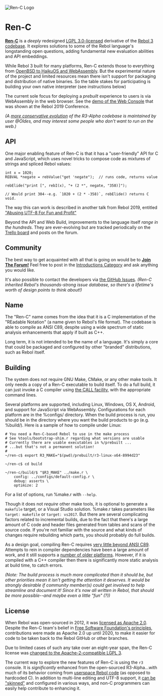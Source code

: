 ![Ren-C Logo][100]

# Ren-C

[**Ren-C**][1] is a *deeply* redesigned [LGPL 3.0-licensed][2] derivative of
the [Rebol 3][3] [codebase][4].  It explores solutions to some of the Rebol
language's longstanding open questions, adding fundamental new evaluation
abilities and API embeddings.

[1]: https://github.com/metaeducation/ren-c
[2]: https://www.gnu.org/licenses/lgpl-3.0.html
[3]: https://en.wikipedia.org/wiki/Rebol
[4]: https://github.com/rebol/rebol

While Rebol 3 built for many platforms, Ren-C extends those to everything from
[OpenBSD to HaikuOS and WebAssembly][5].  But the experimental nature of the
project and limited resources mean there isn't support for packaging and
distribution of native binaries.  So the table stakes for participating is
building your own native interpreter (see instructions below)

[5]: https://github.com/metaeducation/ren-c/blob/master/tools/systems.r#L55

The current sole focus for deploying a *prebuilt* experience to users is via
WebAssembly in the web browser.  See the [demo of the Web Console][6]
that was shown at the Rebol 2019 Conference.

[6]: https://youtu.be/PT3GOe1pj9I?t=407

*(A [more conservative evolution][7] of the R3-Alpha codebase is maintained by
user @Oldes, and may interest some people who don't want to run on the web.)*

[7]: https://github.com/Oldes/Rebol3


## API

One major enabling feature of Ren-C is that it has a "user-friendly" API for
C and JavaScript, which uses novel tricks to compose code as mixtures of
strings and spliced Rebol values:

    int x = 1020;
    REBVAL *negate = rebValue("get 'negate");  // runs code, returns value

    rebElide("print [", rebI(x), "+ (2 *", negate, "358)]");

    // Would print 304--e.g. `1020 + (2 * -358)`, rebElide() returns C void.

The way this can work is described in another talk from Rebol 2019,
entitled ["Abusing UTF-8 For Fun and Profit"][8]

[8]: https://www.youtube.com/watch?v=6nsKTpArTCE

Beyond the API and Web Build, improvements to the language itself *range in
the hundreds*.  They are ever-evolving but are tracked periodically on the
[Trello board][9] and posts on the forum.

[9]: https://trello.com/b/l385BE7a/rebol3-porting-guide-ren-c-branch


## Community

The best way to get acquainted with all that is going on would be to
[**Join The Forum!**][10]  Feel free to post in the [Introductions Category][11]
and ask anything you would like.

[10]: https://forum.rebol.info/
[11]: https://forum.rebol.info/c/introductions

It's also possible to contact the developers via [the GitHub Issues][12].
*(Ren-C inherited Rebol's thousands-strong issue database, so there's a
lifetime's worth of design points to think about!)*

[12]: https://github.com/metaeducation/rebol-issues/issues


## Name

The "Ren-C" name comes from the idea that it is a C implementation of the
"REadable Notation" (a name given to Rebol's file format).  The codebase is
able to compile as ANSI C89, despite using a wide spectrum of static analysis
enhancements that apply if built as C++.

Long term, it is not intended to be the name of a language.  It's simply a
core that could be packaged and configured by other "branded" distributions,
such as Rebol itself.


## Building

The system does not require GNU Make, CMake, or any other make tools.  It only
needs a copy of a Ren-C executable to build itself.  To do a full build, it
can just invoke a C compiler using [the CALL facility][13], with the
appropriate command lines.

[13]: http://www.rebol.com/docs/shell.html

Several platforms are supported, including Linux, Windows, OS X, Android, and
support for JavaScript via WebAssembly.  Configurations for each platform are
in the %configs/ directory.  When the build process is run, you should be in
the directory where you want the build products to go (e.g. %build/).  Here
is a sample of how to compile under Linux:

    # You need a Ren-C-based Rebol to use in the make process
    # See %tools/bootstrap-shim.r regarding what versions are usable
    # Currently there are usable executables in %/prebuilt ...
    # ...but that's not a permanent solution!
    #
    ~/ren-c$ export R3_MAKE="$(pwd)/prebuilt/r3-linux-x64-8994d23"

    ~/ren-c$ cd build

    ~/ren-c/build/$ "$R3_MAKE" ../make.r \
        config: ../configs/default-config.r \
        debug: asserts \
        optimize: 2

For a list of options, run %make.r with `--help`.

Though it does not *require* other make tools, it is optional to generate a
`makefile` target, or a Visual Studio solution.  %make.r takes parameters like
`target: makefile` or `target: vs2017`.  But there are several complicating
factors related to incremental builds, due to the fact that there's a large
amount of C code and header files generated from tables and scans of the
source code.  If you're not familiar with the source and what kinds of changes
require rebuilding which parts, you should probably do full builds.

As a design goal, compiling Ren-C requires [very little beyond ANSI C89][14].
Attempts to rein in compiler dependencies have been a large amount of work,
and it still supports a [number of older platforms][15].  However, if it is
compiled with a C++ compiler then there is significantly more static analysis
at build time, to catch errors.

*(Note: The build process is much more complicated than it should be, but
other priorities mean it isn't getting the attention it deserves.  It would be
strongly desirable if community member(s) could get involved to help
streamline and document it!  Since it's now *all* written in Rebol, that
should be more possible--and maybe even a little "fun" (?))*

[14]: https://forum.rebol.info/t/on-building-ren-c-with-c-compilers/1343
[15]: https://github.com/metaeducation/ren-c/blob/master/make/tools/systems.r


## License

When Rebol was open-sourced in 2012, it was [licensed as Apache 2.0][16].
Despite the Ren-C team's belief in [Free Software Foundation's principles][17],
contributions were made as Apache 2.0 up until 2020, to make it easier for
code to be taken back to the Rebol GitHub or other branches.

[16]: http://www.rebol.com/cgi-bin/blog.r?view=0519
[17]: https://www.gnu.org/philosophy/shouldbefree.en.html

Due to limited cases of such any take over an eight-year span, the Ren-C
license was [changed to the Apache-2-compatible LGPL 3][18].

[18]: https://forum.rebol.info/t/ren-c-license-changed-to-lgpl-3-0/1342

The current way to explore the new features of Ren-C is using the `r3`
console.  It is *significantly* enhanced from the open-sourced R3-Alpha...with
much of its behavior coming from [userspace Rebol code][19] (as opposed to
hardcoded C).  In addition to multi-line editing and UTF-8 support, it
[can be "skinned"][20] and configured in various ways, and non-C programmers
can easily help contribute to enhancing it.

[19]: https://github.com/metaeducation/ren-c/blob/master/src/os/host-console.r
[20]: https://github.com/r3n/reboldocs/wiki/User-and-Console



[100]: https://raw.githubusercontent.com/metaeducation/ren-c/master/docs/ren-c-logo.png
